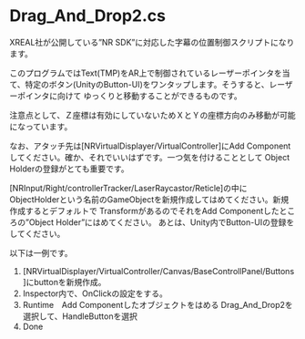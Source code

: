 # Drag_And_Drop2.cs

XREAL社が公開している”NR SDK”に対応した字幕の位置制御スクリプトになります。

このプログラムではText(TMP)をAR上で制御されているレーザーポインタを当て、特定のボタン(UnityのButton-UI)をワンタップします。そうすると、レーザーポインタに向けて
ゆっくりと移動することができるものです。

注意点として、Ｚ座標は有効にしていないためＸとＹの座標方向のみ移動が可能になっています。

なお、アタッチ先は[NRVirtualDisplayer/VirtualController]にAdd Componentしてください。確か、それでいいはずです。一つ気を付けることとして
Object Holderの登録がとても重要です。

[NRInput/Right/controllerTracker/LaserRaycastor/Reticle]の中にObjectHolderという名前のGameObjectを新規作成してはめてください。新規作成するとデフォルトで
TransformがあるのでそれをAdd Componentしたところの”Object Holder”にはめてください。
あとは、Unity内でButton-UIの登録をしてください。

以下は一例です。
1. [NRVirtualDisplayer/VirtualController/Canvas/BaseControllPanel/Buttons]にbuttonを新規作成。
2. Inspector内で、OnClickの設定をする。
  1. Runtime　Add Componentしたオブジェクトをはめる Drag_And_Drop2を選択して、HandleButtonを選択
3. Done





